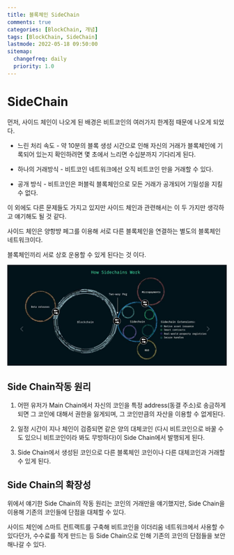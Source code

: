 ```yaml
---
title: 블록체인 SideChain
comments: true
categories: [BlockChain, 개념]
tags: [BlockChain, SideChain]
lastmode: 2022-05-18 09:50:00
sitemap:
  changefreq: daily
  priority: 1.0
---
```


# SideChain
먼저, 사이드 체인이 나오게 된 배경은 비트코인의 여러가지 한계점 때문에 나오게 되었다.

* 느린 처리 속도 - 약 10분의 블록 생성 시간으로 인해 자신의 거래가 블록체인에 기록되어 있는지 확인하려면 몇 초에서 느리면 수십분까지 기다리게 된다.

* 하나의 거래방식 - 비트코인 네트워크에선 오직 비트코인 만을 거래할 수 있다.

* 공개 방식 - 비트코인은 퍼블릭 블록체인으로 모든 거래가 공개되어 기밀성을 지킬 수 없다.

이 외에도 다른 문제들도 가지고 있지만 사이드 체인과 관련해서는 이 두 가지만 생각하고 얘기해도 될 것 같다.

사이드 체인은 양항뱡 페그를 이용해 서로 다른 블록체인을 연결하는 별도의 블록체인 네트워크이다.

블록체인끼리 서로 상호 운용할 수 있게 된다는 것 이다.

![sidechain](/assets/img/post/sidechain.jpg)

## Side Chain작동 원리

1. 어떤 유저가 Main Chain에서 자신의 코인을 특정 address(동결 주소)로 송금하게 되면 그 코인에 대해서 권한을 잃게되며, 그 코인만큼의 자산을 이용할 수 없게된다.

2. 일정 시간이 지나 체인이 검증되면 같은 양의 대체코인 (다시 비트코인으로 바꿀 수도 있으니 비트코인이라 봐도 무방하다)이 Side Chain에서 발행되게 된다.

3. Side Chain에서 생성된 코인으로 다른 블록체인 코인이나 다른 대체코인과 거래할 수 있게 된다.

## Side Chain의 확장성

위에서 얘기한 Side Chain의 작동 원리는 코인의 거래만을 얘기했지만, Side Chain을 이용해 기존의 코인들에 단점을 대체할 수 있다.  

사이드 체인에 스마트 컨트랙트를 구축해 비트코인을 이더리움 네트워크에서 사용할 수 있다던가, 수수료를 적게 만드는 등 Side Chain으로 인해 기존의 코인의 단점들을 보안 해나갈 수 있다.
